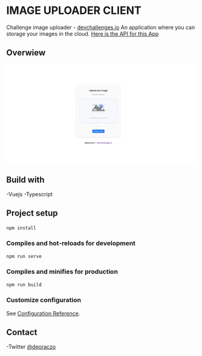 # IMAGE UPLOADER CLIENT
Challenge image uploader - [devchallenges.io](https://devchallenges.io/challenges)
An application where you can storage your images in the cloud. [Here is the API for this App](https://github.com/deoraczo/image-uploader-api)


## Overwiew
<img src="screenshot/screenshot_1.png?raw=true" alt="Screenshot">

## Build with

-Vuejs
-Typescript

## Project setup
```
npm install
```

### Compiles and hot-reloads for development
```
npm run serve
```

### Compiles and minifies for production
```
npm run build
```

### Customize configuration
See [Configuration Reference](https://cli.vuejs.org/config/).

## Contact

-Twitter [@deoraczo](https://twitter.com/deoraczo)
